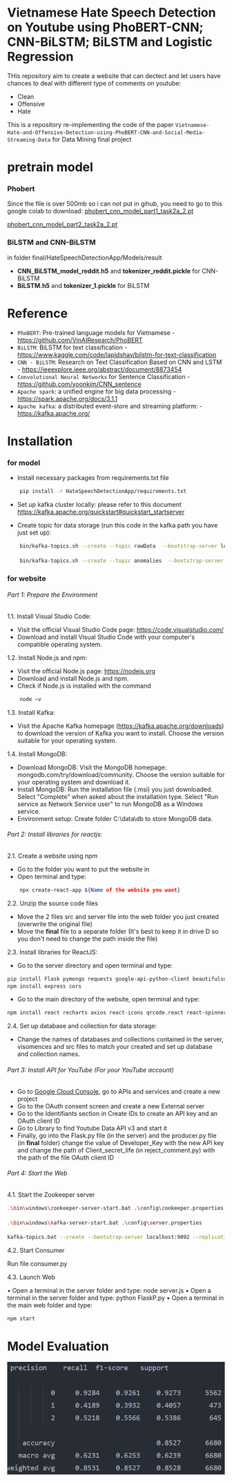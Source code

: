 # Vietnamese Hate Speech Detection on Youtube using PhoBERT-CNN; CNN-BiLSTM; BiLSTM and Logistic Regression
THis repository aim to create a website that can dectect and let users have chances to deal with different type of comments on youtube:
- Clean
- Offensive
- Hate

This is a repository re-implementing the code of the paper ```Vietnamese-Hate-and-Offensive-Detection-using-PhoBERT-CNN-and-Social-Media-Streaming-Data```  for Data Mining final project

# pretrain model

### Phobert
Since the file is over 500mb so i can not put in gihub, you need to go to this google colab to download:
[phobert_cnn_model_part1_task2a_2.pt](https://drive.google.com/file/d/14W-JeIy6ZpO6UytWAa1p9LKWuudPHd_f/view?fbclid=IwAR1QXChK2rYCK1u9KTipD3QyeecsdFh4RdOZuVqKA-81P5XtW4XMumE3gdM)

[phobert_cnn_model_part2_task2a_2.pt](https://drive.google.com/file/d/13IV3v-YjXgrtNWx-EzNUDEVmwBnb9uK3/view?fbclid=IwAR3qaFzsCgIKicv8NQyQiEHIwHY-ivMxIfm0C0Op-ru2MeAF0l8Ki_RKNrA)

### BiLSTM and CNN-BiLSTM
in folder final/HateSpeechDetectionApp/Models/result
- **CNN_BiLSTM_model_reddit.h5** and **tokenizer_reddit.pickle** for CNN-BiLSTM
- **BiLSTM.h5** and **tokenizer_1.pickle** for BiLSTM

# Reference
- ```PhoBERT```: Pre-trained language models for Vietnamese - https://github.com/VinAIResearch/PhoBERT
- ```BiLSTM```: BiLSTM for text classification - https://www.kaggle.com/code/lapidshay/bilstm-for-text-classification
- ```CNN - BiLSTM```: Research on Text Classification Based on CNN and LSTM - https://ieeexplore.ieee.org/abstract/document/8873454
- ```Convolutional Neural Networks``` for Sentence Classification - https://github.com/yoonkim/CNN_sentence
- ```Apache spark```: a unified engine for big data processing - https://spark.apache.org/docs/3.1.1
- ```Apache kafka```: a distributed event-store and streaming platform: - https://kafka.apache.org/

<!-- # Project architecture
![Alt text](imgs/architecture.png)

# Model architecture
![Alt text](imgs/model.png) -->

# Installation
### for model
- Install necessary packages from requirements.txt file
```bash
    pip install -r HateSpeechDetectionApp/requirements.txt
```

- Set up kafka cluster locally: please refer to this document https://kafka.apache.org/quickstart#quickstart_startserver

- Create topic for data storage (run this code in the kafka path you have just set up): 
```bash
    bin/kafka-topics.sh --create --topic rawData  --bootstrap-server localhost:9092

    bin/kafka-topics.sh --create --topic anomalies  --bootstrap-server localhost:9092
```
### for website
###### Part 1: Prepare the Environment

1.1. Install Visual Studio Code:

- Visit the official Visual Studio Code page: https://code.visualstudio.com/
- Download and install Visual Studio Code with your computer's compatible operating system.

1.2. Install Node.js and npm:

- Visit the official Node.js page: https://nodejs.org
- Download and install Node.js and npm.
- Check if Node.js is installed with the command
```bash
    node –v
```
1.3. Install Kafka:
- Visit the Apache Kafka homepage (https://kafka.apache.org/downloads) to download the version of Kafka you want to install. Choose the version suitable for your operating system.

1.4. Install MongoDB:
- Download MongoDB: Visit the MongoDB homepage: mongodb.com/try/download/community. Choose the version suitable for your operating system and download it.
- Install MongoDB: Run the installation file (.msi) you just downloaded. Select "Complete" when asked about the installation type. Select "Run service as Network Service user" to run MongoDB as a Windows service.
- Environment setup: Create folder C:\data\db to store MongoDB data.

###### Part 2: Install libraries for reactjs:

2.1. Create a website using npm
- Go to the folder you want to put the website in
- Open terminal and type: 
```bash
    npx create-react-app ${Name of the website you want}
```

2.2. Unzip the source code files
- Move the 2 files src and server file into the web folder you just created (overwrite the original file)
- Move the **final** file to a separate folder (It's best to keep it in drive D so you don't need to change the path inside the file)

2.3. Install libraries for ReactJS:
- Go to the server directory and open terminal and type:

```bash
pip install Flask pymongo requests google-api-python-client beautifulsoup4
npm install express cors
```

- Go to the main directory of the website, open terminal and type:

```bash
npm install react recharts axios react-icons qrcode.react react-spinners
```

2.4. Set up database and collection for data storage:

- Change the names of databases and collections contained in the server, visomences and src files to match your created and set up database and collection names.

###### Part 3: Install API for YouTube (For your YouTube account)

- Go to [Google Cloud Console](https://console.cloud.google.com/), go to APIs and services and create a new project
- Go to the OAuth consent screen and create a new External server
- Go to the Identifiants section in Create IDs to create an API key and an OAuth client ID
- Go to Library to find Youtube Data API v3 and start it
- Finally, go into the Flask.py file (in the server) and the producer.py file (in **final** folder) change the value of Developer_Key with the new API key and change the path of Client_secret_life (in reject_comment.py) with the path of the file OAuth client ID

###### Part 4: Start the Web

4.1. Start the Zookeeper server
```bash
.\bin\windows\zookeeper-server-start.bat .\config\zookeeper.properties

.\bin\windows\kafka-server-start.bat .\config\server.properties

kafka-topics.bat --create --bootstrap-server localhost:9092 --replication-factor 1--partition 1 --topic “topic_name”
```

4.2. Start Consumer

Run file consumer.py

4.3. Launch Web

• Open a terminal in the server folder and type: node server.js
• Open a terminal in the server folder and type: python FlaskP.py
• Open a terminal in the main web folder and type: 
```bash
npm start
```



# Model Evaluation
![Model Evaluation](images/eval.png)

